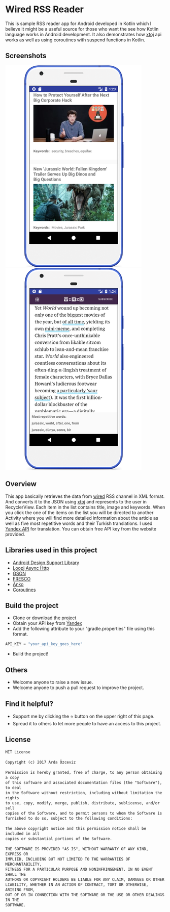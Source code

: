 # Wired RSS Reader
This is sample RSS reader app for Android developed in Kotlin which I believe it might be a useful source for those who want the see how Kotlin language works in Android development. It also demonstrates how [xtoj](https://github.com/atakanozceviz/xtoj) api works as well as using coroutines with suspend functions in Kotlin.

## Screenshots

<img src="https://github.com/ardaozceviz/WiredRSSReader/blob/master/screenshots/ss1.png" width="430"/>         <img src="https://github.com/ardaozceviz/WiredRSSReader/blob/master/screenshots/ss2.png" width="430"/>

## Overview
This app basically retrieves the data from [wired](https://www.wired.com/) RSS channel in XML format. And converts it to the JSON using [xtoj](https://github.com/atakanozceviz/xtoj) and represents to the user in RecyclerView. Each item in the list contains title, image and keywords. When you click the one of the items on the list you will be directed to another Activity where you will find more detailed information about the article as well as five most repetitive words and their Turkish translations. I used [Yandex API](https://tech.yandex.com/translate/) for translation. You can obtain free API key from the website provided.

## Libraries used in this project
* [Android Design Support Library](https://developer.android.com/topic/libraries/support-library/packages.html#custom-tabs)
* [Loopj Async Http](https://github.com/loopj/android-async-http)
* [GSON](https://github.com/google/gson)
* [FRESCO](http://frescolib.org/)
* [Anko](https://github.com/Kotlin/anko)
* [Coroutines](https://github.com/Kotlin/kotlinx.coroutines)

## Build the project
 * Clone or download the project
 * Obtain your API key from [Yandex](https://tech.yandex.com/translate/)
 * Add the following attribute to your "gradle.properties" file using this format.
```groovy
API_KEY = "your_api_key_goes_here"
```
* Build the project!

## Others
* Welcome anyone to raise a new issue.
* Welcome anyone to push a pull request to improve the project.

## Find it helpful?
* Support me by clicking the :star: button on the upper right of this page.
* Spread it to others to let more people to have an access to this project. 

## License
```license
MIT License

Copyright (c) 2017 Arda Özceviz

Permission is hereby granted, free of charge, to any person obtaining a copy
of this software and associated documentation files (the "Software"), to deal
in the Software without restriction, including without limitation the rights
to use, copy, modify, merge, publish, distribute, sublicense, and/or sell
copies of the Software, and to permit persons to whom the Software is
furnished to do so, subject to the following conditions:

The above copyright notice and this permission notice shall be included in all
copies or substantial portions of the Software.

THE SOFTWARE IS PROVIDED "AS IS", WITHOUT WARRANTY OF ANY KIND, EXPRESS OR
IMPLIED, INCLUDING BUT NOT LIMITED TO THE WARRANTIES OF MERCHANTABILITY,
FITNESS FOR A PARTICULAR PURPOSE AND NONINFRINGEMENT. IN NO EVENT SHALL THE
AUTHORS OR COPYRIGHT HOLDERS BE LIABLE FOR ANY CLAIM, DAMAGES OR OTHER
LIABILITY, WHETHER IN AN ACTION OF CONTRACT, TORT OR OTHERWISE, ARISING FROM,
OUT OF OR IN CONNECTION WITH THE SOFTWARE OR THE USE OR OTHER DEALINGS IN THE
SOFTWARE.
```
